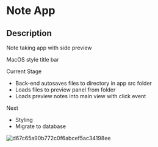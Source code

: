 # Note App

## Description

Note taking app with side preview

MacOS style title bar

Current Stage
* Back-end autosaves files to directory in app src folder
* Loads files to preview panel from folder
* Loads preview notes into main view with click event

Next
* Styling
* Migrate to database 

![d67c65a90b772c0f6abcef5ac34198ee](https://user-images.githubusercontent.com/56858535/78060159-c63c1800-7326-11ea-9cb0-2981c9522912.png)


